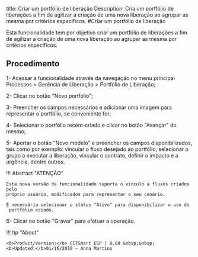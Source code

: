 title: Criar um portfólio de liberação
Description: Cria um portfólio de liberações a fim de agilizar a criação de uma nova liberação ao agrupar as mesma por critérios específicos.
#Criar um portfólio de liberação

Esta funcionalidade tem por objetivo criar um portfólio de liberações a fim de agilizar a criação
de uma nova liberação ao agrupar as mesma por critérios específicos.

Procedimento
----------------

1-  Acessar a funcionalidade através da navegação no menu principal Processos \>
    Gerência de Liberação \> Portfólio de Liberação;

2-  Clicar no botão "Novo portfólio";

3-  Preencher os campos necessários e adicionar uma imagem para representar o
    portfólio, se conveniente for;

4-  Selecionar o portfólio recém-criado e clicar no botão "Avançar" do mesmo;

5-  Apertar o botão "Novo modelo" e preencher os campos disponibilizados, tais
    como por exemplo: vincular o fluxo desejado ao portfólio, selecionar o grupo
    a executar a liberação, vincular o contrato, definir o impacto e a urgência,
    dentre outros.

!!! Abstract "ATENÇÃO"

    Esta nova versão da funcionalidade suporta o vínculo a fluxos criados pelo
    próprio usuário, modificados para representar o seu cenário.  

    É necessário selecionar o status "Ativo" para disponibilizar o uso do
     portfólio criado.  

6-  Clicar no botão "Gravar" para efetuar a operação.


!!! tip "About"

    <b>Product/Version:</b> CITSmart ESP | 8.00 &nbsp;&nbsp;
    <b>Updated:</b>01/16/2019 – Anna Martins

